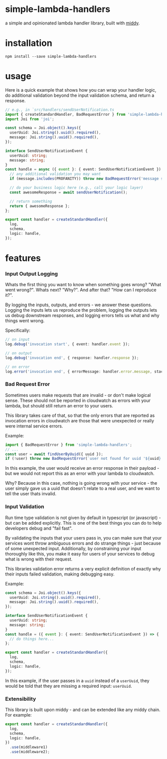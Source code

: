 # simple-lambda-handlers

a simple and opinionated lambda handler library, built with [middy](https://github.com/middyjs/middy).

# installation

```
npm install --save simple-lambda-handlers
```

# usage

Here is a quick example that shows how you can wrap your handler logic, do additional validation beyond the input validation schema, and return a response.

```ts
// e.g., in `src/handlers/sendUserNotification.ts
import { createStandardHandler, BadRequestError } from 'simple-lambda-handlers';
import Joi from 'joi';

const schema = Joi.object().keys({
  userUuid: Joi.string().uuid().required(),
  message: Joi.string().uuid().required(),
});

interface SendUserNotificationEvent {
  userUuid: string;
  message: string;
}
const handle = async ({ event }: { event: SendUserNotificationEvent }) => {
  // any additional validation you may want
  if (message.includes(PROFANITY)) throw new BadRequestError('message should not include profanity'); // wont show up as cloudwatch error, but will return user an error, since `instanceof BadRequestError`

  // do your business logic here (e.g., call your logic layer)
  const awesomeResponse = await sendUserNotification();

  // return something
  return { awesomeResponse };
};

export const handler = createStandardHandler({
  log,
  schema,
  logic: handle,
});
```

# features

### Input Output Logging

Whats the first thing you want to know when something goes wrong? "What went wrong?". Whats next? "Why?". And after that? "How can I reproduce it?".

By logging the inputs, outputs, and errors - we answer these questions. Logging the inputs lets us reproduce the problem, logging the outputs lets us debug downstream responses, and logging errors tells us what and why things went wrong.

Specifically:

```ts
// on input
log.debug('invocation start', { event: handler.event });

// on output
log.debug('invocation end', { response: handler.response });

// on error
log.error('invocation end', { errorMessage: handler.error.message, stackTrace: handler.error.stack });
```

### Bad Request Error

Sometimes users make requests that are invalid - or don't make logical sense. These should not be reported in cloudwatch as errors with your lambda, but should still return an error to your users.

This library takes care of that, so that the only errors that are reported as invocation errors in cloudwatch are those that were unexpected or really were internal service errors.

Example:

```ts
import { BadRequestError } from 'simple-lambda-handlers';
// ...
const user = await findUserByUuid({ uuid });
if (!user) throw new BadRequestError(`user not found for uuid '${uuid}'`);
```

In this example, the user would receive an error response in their payload - but we would not report this as an error with your lambda to cloudwatch.

Why? Because in this case, nothing is going wrong with your service - the user simply gave us a uuid that doesn't relate to a real user, and we want to tell the user thats invalid.

### Input Validation

Run time type validation is not given by default in typescript (or javascript) - but can be added explicitly. This is one of the best things you can do to help developers debug and "fail fast".

By validating the inputs that your users pass in, you can make sure that your services wont throw ambiguous errors and do strange things - just because of some unexpected input. Additionally, by constraining your input thoroughly like this, you make it easy for users of your services to debug what is wrong with their request.

This libraries validation error returns a very explicit definition of exactly why their inputs failed validation, making debugging easy.

Example:

```ts
const schema = Joi.object().keys({
  userUuid: Joi.string().uuid().required(),
  message: Joi.string().uuid().required(),
});

interface SendUserNotificationEvent {
  userUuid: string;
  message: string;
}
const handle = ({ event }: { event: SendUserNotificationEvent }) => {
  // do things here...
};

export const handler = createStandardHandler({
  log,
  schema,
  logic: handle,
});
```

In this example, if the user passes in a `uuid` instead of a `userUuid`, they would be told that they are missing a required input: `userUuid`.

### Extensibility

This library is built upon middy - and can be extended like any middy chain. For example:

```ts
export const handler = createStandardHandler({
  log,
  schema,
  logic: handle,
})
  .use(middleware1)
  .use(middleware2);
```

